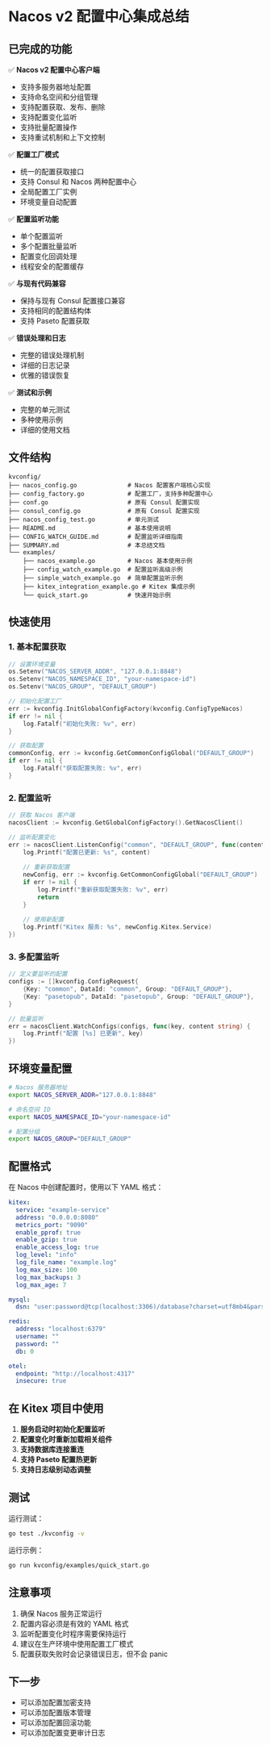 # Nacos v2 配置中心集成总结

## 已完成的功能

✅ **Nacos v2 配置中心客户端**
- 支持多服务器地址配置
- 支持命名空间和分组管理
- 支持配置获取、发布、删除
- 支持配置变化监听
- 支持批量配置操作
- 支持重试机制和上下文控制

✅ **配置工厂模式**
- 统一的配置获取接口
- 支持 Consul 和 Nacos 两种配置中心
- 全局配置工厂实例
- 环境变量自动配置

✅ **配置监听功能**
- 单个配置监听
- 多个配置批量监听
- 配置变化回调处理
- 线程安全的配置缓存

✅ **与现有代码兼容**
- 保持与现有 Consul 配置接口兼容
- 支持相同的配置结构体
- 支持 Paseto 配置获取

✅ **错误处理和日志**
- 完整的错误处理机制
- 详细的日志记录
- 优雅的错误恢复

✅ **测试和示例**
- 完整的单元测试
- 多种使用示例
- 详细的使用文档

## 文件结构

```
kvconfig/
├── nacos_config.go              # Nacos 配置客户端核心实现
├── config_factory.go            # 配置工厂，支持多种配置中心
├── conf.go                      # 原有 Consul 配置实现
├── consul_config.go             # 原有 Consul 配置实现
├── nacos_config_test.go         # 单元测试
├── README.md                    # 基本使用说明
├── CONFIG_WATCH_GUIDE.md        # 配置监听详细指南
├── SUMMARY.md                   # 本总结文档
└── examples/
    ├── nacos_example.go         # Nacos 基本使用示例
    ├── config_watch_example.go  # 配置监听高级示例
    ├── simple_watch_example.go  # 简单配置监听示例
    ├── kitex_integration_example.go # Kitex 集成示例
    └── quick_start.go           # 快速开始示例
```

## 快速使用

### 1. 基本配置获取

```go
// 设置环境变量
os.Setenv("NACOS_SERVER_ADDR", "127.0.0.1:8848")
os.Setenv("NACOS_NAMESPACE_ID", "your-namespace-id")
os.Setenv("NACOS_GROUP", "DEFAULT_GROUP")

// 初始化配置工厂
err := kvconfig.InitGlobalConfigFactory(kvconfig.ConfigTypeNacos)
if err != nil {
    log.Fatalf("初始化失败: %v", err)
}

// 获取配置
commonConfig, err := kvconfig.GetCommonConfigGlobal("DEFAULT_GROUP")
if err != nil {
    log.Fatalf("获取配置失败: %v", err)
}
```

### 2. 配置监听

```go
// 获取 Nacos 客户端
nacosClient := kvconfig.GetGlobalConfigFactory().GetNacosClient()

// 监听配置变化
err := nacosClient.ListenConfig("common", "DEFAULT_GROUP", func(content string) {
    log.Printf("配置已更新: %s", content)
    
    // 重新获取配置
    newConfig, err := kvconfig.GetCommonConfigGlobal("DEFAULT_GROUP")
    if err != nil {
        log.Printf("重新获取配置失败: %v", err)
        return
    }
    
    // 使用新配置
    log.Printf("Kitex 服务: %s", newConfig.Kitex.Service)
})
```

### 3. 多配置监听

```go
// 定义要监听的配置
configs := []kvconfig.ConfigRequest{
    {Key: "common", DataId: "common", Group: "DEFAULT_GROUP"},
    {Key: "pasetopub", DataId: "pasetopub", Group: "DEFAULT_GROUP"},
}

// 批量监听
err = nacosClient.WatchConfigs(configs, func(key, content string) {
    log.Printf("配置 [%s] 已更新", key)
})
```

## 环境变量配置

```bash
# Nacos 服务器地址
export NACOS_SERVER_ADDR="127.0.0.1:8848"

# 命名空间 ID
export NACOS_NAMESPACE_ID="your-namespace-id"

# 配置分组
export NACOS_GROUP="DEFAULT_GROUP"
```

## 配置格式

在 Nacos 中创建配置时，使用以下 YAML 格式：

```yaml
kitex:
  service: "example-service"
  address: "0.0.0.0:8080"
  metrics_port: "9090"
  enable_pprof: true
  enable_gzip: true
  enable_access_log: true
  log_level: "info"
  log_file_name: "example.log"
  log_max_size: 100
  log_max_backups: 3
  log_max_age: 7

mysql:
  dsn: "user:password@tcp(localhost:3306)/database?charset=utf8mb4&parseTime=True&loc=Local"

redis:
  address: "localhost:6379"
  username: ""
  password: ""
  db: 0

otel:
  endpoint: "http://localhost:4317"
  insecure: true
```

## 在 Kitex 项目中使用

1. **服务启动时初始化配置监听**
2. **配置变化时重新加载相关组件**
3. **支持数据库连接重连**
4. **支持 Paseto 配置热更新**
5. **支持日志级别动态调整**

## 测试

运行测试：
```bash
go test ./kvconfig -v
```

运行示例：
```bash
go run kvconfig/examples/quick_start.go
```

## 注意事项

1. 确保 Nacos 服务正常运行
2. 配置内容必须是有效的 YAML 格式
3. 监听配置变化时程序需要保持运行
4. 建议在生产环境中使用配置工厂模式
5. 配置获取失败时会记录错误日志，但不会 panic

## 下一步

- 可以添加配置加密支持
- 可以添加配置版本管理
- 可以添加配置回滚功能
- 可以添加配置变更审计日志
